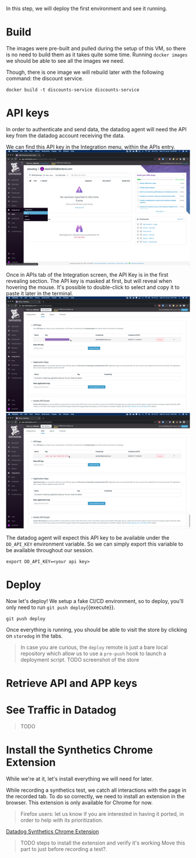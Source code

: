In this step, we will deploy the first environment and see it running.

# Build

The images were pre-built and pulled during the setup of this VM, so there is no need to build them as it takes quite some time.
Running `docker images` we should be able to see all the images we need.

Though, there is one image we will rebuild later with the following command: the discount service.

```
docker build -t discounts-service discounts-service
```

# API keys

In order to authenticate and send data, the datadog agent will need the API key from the datadog account receiving the data.

We can find this API key in the Integration menu, within the APIs entry.
![The Integration menu is the jiggsaw puzzle piece icon on the left, then we can find the APIs menu entry](assets/integrations.png)

Once in APIs tab of the Integration screen, the API Key is in the first revealing section.
The API key is masked at first, but will reveal when hovering the mouse.
It's possible to double-click to select and copy it to paste it later in the terminal.
![](assets/api-key-masked.png)
![](assets/api-key-revealed.png)

The datadog agent will expect this API key to be available under the `DD_API_KEY` environment variable.
So we can simply export this variable to be available throughout our session.

```
export DD_API_KEY=<your api key>
```

# Deploy

Now let's deploy!
We setup a fake CI/CD environment, so to deploy, you'll only need to run `git push deploy`{{execute}}.

```
git push deploy
```

Once everything is running, you should be able to visit the store by clicking on `storedog` in the tabs.


> In case you are curious, the `deploy` remote is just a bare local repository which allow us to use a `pre-push` hook to launch a deployment script.
> TODO screenshot of the store

# Retrieve API and APP keys

# See Traffic in Datadog

> TODO

# Install the Synthetics Chrome Extension

While we're at it, let's install everything we will need for later.

While recording a synthetics test, we catch all interactions with the page in the recorded tab. To do so correctly, we need to install an extension in the browser.
This extension is only available for Chrome for now.

>Firefox users: let us know if you are interested in having it ported, in order to help with its prioritization.

[Datadog Synthetics Chrome Extension](https://chrome.google.com/webstore/detail/datadog-test-recorder/kkbncfpddhdmkfmalecgnphegacgejoa)

> TODO steps to install the extension and verify it's working
Move this part to just before recording a test?.